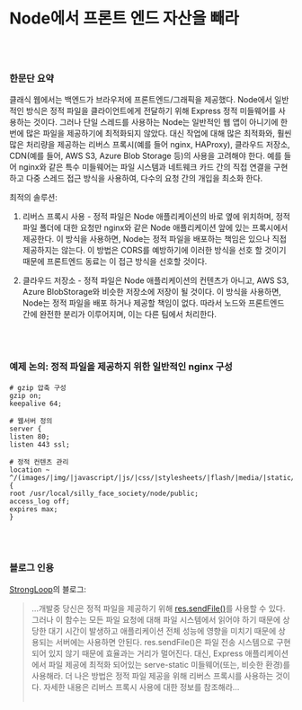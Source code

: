 # Node에서 프론트 엔드 자산을 빼라

<br/><br/>

### 한문단 요약

클래식 웹에서는 백엔드가 브라우저에 프론트엔드/그래픽을 제공했다. Node에서 일반적인 방식은 정적 파일을 클라이언트에게 전달하기 위해 Express 정적 미들웨어를 사용하는 것이다.
그러나 단일 스레드를 사용하는 Node는 일반적인 웹 앱이 아니기에 한번에 많은 파일을 제공하기에 최적화되지 않았다.
대신 작업에 대해 많은 최적화와, 훨씬 많은 처리량을 제공하는 리버스 프록시(예를 들어 nginx, HAProxy), 클라우드 저장소, CDN(예를 들어, AWS S3, Azure Blob Storage 등)의 사용을 고려해야 한다.
예를 들어 nginx와 같은 특수 미들웨어는 파일 시스템과 네트웨크 카드 간의 직접 연결을 구현하고 다중 스레드 접근 방식을 사용하여, 다수의 요청 간의 개입을 최소화 한다.

최적의 솔루션:

1. 리버스 프록시 사용 - 정적 파일은 Node 애플리케이션의 바로 옆에 위치하며, 정적 파일 폴더에 대한 요청만 nginx와 같은 Node 애플리케이션 앞에 있는 프록시에서 제공한다.
이 방식을 사용하면, Node는 정적 파일을 배포하는 책임은 있으나 직접 제공하지는 않는다. 이 방법은 CORS를 예방하기에 이러한 방식을 선호 할 것이기 때문에  프론트엔드 동료는 이 접근 방식을 선호할 것이다.

2. 클라우드 저장소 - 정적 파일은 Node 애플리케이션의 컨텐츠가 아니고, AWS S3, Azure BlobStorage와 비슷한 저장소에 저장이 될 것이다.
이 방식을 사용하면, Node는 정적 파일을 배포 하거나 제공할 책임이 없다. 따라서 노드와 프론트엔드 간에 완전한 분리가 이루어지며, 이는 다른 팀에서 처리한다.

<br/><br/>

### 예제 논의: 정적 파일을 제공하지 위한 일반적인 nginx 구성

```nginx
# gzip 압축 구성
gzip on;
keepalive 64;

# 웹서버 정의
server {
listen 80;
listen 443 ssl;

# 정적 컨텐츠 관리
location ~ ^/(images/|img/|javascript/|js/|css/|stylesheets/|flash/|media/|static/|robots.txt|humans.txt|favicon.ico) {
root /usr/local/silly_face_society/node/public;
access_log off;
expires max;
}
```

<br/><br/>

### 블로그 인용

[StrongLoop](https://strongloop.com/strongblog/best-practices-for-express-in-production-part-two-performance-and-reliability/)의 블로그:

>…개발중 당신은 정적 파일을 제공하기 위해 [res.sendFile()](http://expressjs.com/4x/api.html#res.sendFile)를 사용할 수 있다.
그러나 이 함수는 모든 파일 요청에 대해 파일 시스템에서 읽어야 하기 때문에 상당한 대기 시간이 발생하고 애플리케이션 전체 성능에 영향을 미치기 때문에 상용되는 서버에는 사용하면 안된다.
res.sendFile()은 파일 전송 시스템으로 구현되어 있지 않기 때문에 효율과는 거리가 멀어진다. 
대신, Express 애플리케이션에서 파일 제공에 최적화 되어있는 serve-static 미들웨어(또는, 비슷한 환경)를 사용해라.
더 나은 방법은 정적 파일 제공을 위해 리버스 프록시를 사용하는 것이다. 자세한 내용은 리버스 프록시 사용에 대한 정보를 참조해라…
<br/><br/>
